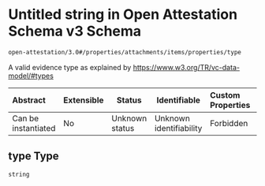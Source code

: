 # Untitled string in Open Attestation Schema v3 Schema

```txt
open-attestation/3.0#/properties/attachments/items/properties/type
```

A valid evidence type as explained by <https://www.w3.org/TR/vc-data-model/#types>


| Abstract            | Extensible | Status         | Identifiable            | Custom Properties | Additional Properties | Access Restrictions | Defined In                                                                       |
| :------------------ | ---------- | -------------- | ----------------------- | :---------------- | --------------------- | ------------------- | -------------------------------------------------------------------------------- |
| Can be instantiated | No         | Unknown status | Unknown identifiability | Forbidden         | Allowed               | none                | [tradetrust.schema.json\*](../out/tradetrust.schema.json "open original schema") |

## type Type

`string`
